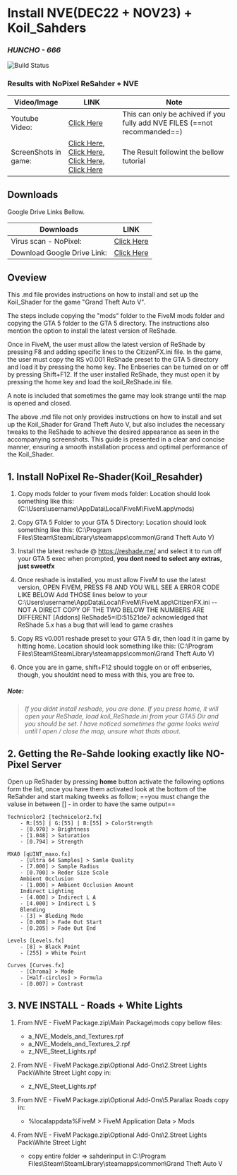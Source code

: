 # Install NVE(DEC22 + NOV23) + Koil_Sahders
### _HUNCHO - 666_
![Build Status](https://travis-ci.org/joemccann/dillinger.svg?branch=master)

### Results with NoPixel ReSahder + NVE
| Video/Image | LINK | Note |
| ------ | ------ | ------ |
| Youtube Video: | [Click Here](https://www.youtube.com/watch?v=sRXFzAJ2m4I&ab_channel=RPDaily)| This can only be achived if you fully add NVE FILES (==not recommanded==) |
| ScreenShots in game: | [Click Here](https://prnt.sc/zBeoelfUzIpv), [Click Here](https://prnt.sc/Sh3BsGbvs5Qu), [Click Here](https://prnt.sc/F5SLHGiiN_8y), [Click Here](https://prnt.sc/Nf9OYbyV-coM)| The Result followint the bellow tutorial |


## Downloads
Google Drive Links Bellow.

| Downloads | LINK |
| ------ | ------ |
| Virus scan - NoPixel: |[Click Here](https://www.virustotal.com/gui/file/b3456cc798864728359778a76eef7c9361f994bf863d945adddfcd7e126adf61?nocache=1)|
| Download Google Drive Link: | [Click Here](https://bit.ly/3HT2BYP)|

## Oveview

This .md file provides instructions on how to install and set up the Koil_Shader for the game "Grand Theft Auto V".

The steps include copying the "mods" folder to the FiveM mods folder and copying the GTA 5 folder to the GTA 5 directory. The instructions also mention the option to install the latest version of ReShade.

Once in FiveM, the user must allow the latest version of ReShade by pressing F8 and adding specific lines to the CitizenFX.ini file. In the game, the user must copy the RS v0.001 ReShade preset to the GTA 5 directory and load it by pressing the home key. The Enbseries can be turned on or off by pressing Shift+F12. If the user installed ReShade, they must open it by pressing the home key and load the koil_ReShade.ini file.

A note is included that sometimes the game may look strange until the map is opened and closed.

The above .md file not only provides instructions on how to install and set up the Koil_Shader for Grand Theft Auto V, but also includes the necessary tweaks to the ReShade to achieve the desired appearance as seen in the accompanying screenshots. This guide is presented in a clear and concise manner, ensuring a smooth installation process and optimal performance of the Koil_Shader.

## 1. Install NoPixel Re-Shader(Koil_Resahder)

 1. Copy mods folder to your fivem mods folder:
    Location should look something like this: (C:\Users\username\AppData\Local\FiveM\FiveM.app\mods)

 2. Copy GTA 5 Folder to your GTA 5 Directory:
    Location should look something like this: (C:\Program Files\Steam\SteamLibrary\steamapps\common\Grand Theft Auto V)

 3. Install the latest reshade @ https://reshade.me/ and select it to run off your GTA 5 exec when prompted, **you dont need to select any extras, just sweetfx**


4. Once reshade is installed, you must allow FiveM to use the latest version, OPEN FIVEM, PRESS F8 AND YOU WILL SEE A ERROR CODE LIKE BELOW
Add THOSE lines below to your C:\Users\username\AppData\Local\FiveM\FiveM.app\CitizenFX.ini -- NOT A DIRECT COPY OF THE TWO BELOW THE NUMBERS ARE DIFFERENT
[Addons]
ReShade5=ID:51521de7 acknowledged that ReShade 5.x has a bug that will lead to game crashes


5. Copy RS v0.001 reshade preset to your GTA 5 dir, then load it in game by hitting home.
Location should look something like this: (C:\Program Files\Steam\SteamLibrary\steamapps\common\Grand Theft Auto V)


6. Once you are in game, shift+F12 should toggle on or off enbseries, though, you shouldnt need to mess with this, you are free to.

##### Note:
>*If you didnt install reshade, you are done.*
*If you press home, it will open your ReShade, load koil_ReShade.ini from your GTA5 Dir and you should be set.*
*I have noticed sometimes the game looks weird until I open / close the map, unsure what thats about.*


## 2. Getting the Re-Sahde looking exactly like NO-Pixel Server
Open up ReShader by pressing **home** button activate the following options form the list, once you have them activated look at the bottom of the ReSahder and start making tweeks as follow; ==you must change the valuse in between [] - in order to have the same output==
```markdonw
Technicolor2 [technicolor2.fx] 
    - R:[55] | G:[55] | B:[55] > ColorStrength
    - [0.970] > Brightness
    - [1.048] > Saturation
    - [0.794] > Strength
    
MXA0 [qUINT_maxo.fx]
    - [Ultra 64 Samples] > Samle Quality
    - [7.000] > Sample Radius
    - [0.700] > Reder Size Scale
    Ambient Occlusion
    - [1.000] > Ambient Occlusion Amount
    Indirect Lighting
    - [4.000] > Indirect L A 
    - [4.000] > Indirect L S 
    Blending
    - [3] > Bleding Mode
    - [0.008] > Fade Out Start
    - [0.205] > Fade Out End

Levels [Levels.fx]
    - [8] > Black Point 
    - [255] > White Point
    
Curves [Curves.fx]
    - [Chroma] > Mode
    - [Half-circles] > Formula
    - [0.007] > Contrast
```
    
## 3. NVE INSTALL - Roads + White Lights    

1. From NVE - FiveM Package.zip\Main Package\mods copy bellow files:
    - a_NVE_Models_and_Textures.rpf
    - a_NVE_Models_and_Textures_2.rpf
    - z_NVE_Steet_Lights.rpf
    
2. From NVE - FiveM Package.zip\Optional Add-Ons\2.Street Lights Pack\White Street Light
copy in:
     - z_NVE_Steet_Lights.rpf
     
3. From NVE - FiveM Package.zip\Optional Add-Ons\5.Parallax Roads
copy in:
    - %localappdata%FiveM > FiveM Application Data > Mods 


4. From NVE - FiveM Package.zip\Optional Add-Ons\2.Street Lights Pack\White Street Light
    - copy entire folder => sahderinput in C:\Program Files\Steam\SteamLibrary\steamapps\common\Grand Theft Auto V


